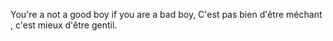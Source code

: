 You're a not a good boy if you are a bad boy,
C'est pas bien d'être méchant , c'est mieux d'être gentil.
